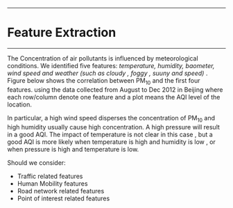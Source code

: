-----
# Feature Extraction
-----

<p> The Concentration of air pollutants is influenced by meteorological conditions. We identified five features: <i> temperature,
humidity, baometer, wind speed and weather (such as cloudy , foggy , suuny and speed) </i>. Figure below shows the correlation between 
PM<sub>10</sub> and the first four features. using the data collected from August to Dec 2012 in Beijing where each row/column denote 
one feature and a plot means the AQI level of the location. 
</p>
<p>
In particular, a high wind speed disperses the concentration of PM<sub>10</sub> and high humidity usually cause high concentration.
A high pressure will result in a good AQI. The impact of temperature is not clear in this case , but a good AQI is more likely 
when temperature is high and humidity is low , or when pressure is high and temperature is low. 

</p>
Should we consider:

<ul>
<li> Traffic related features</li>
<li> Human Mobility features</li>
<li> Road network related features</li>
<li> Point of interest related features</li>
<ul>
